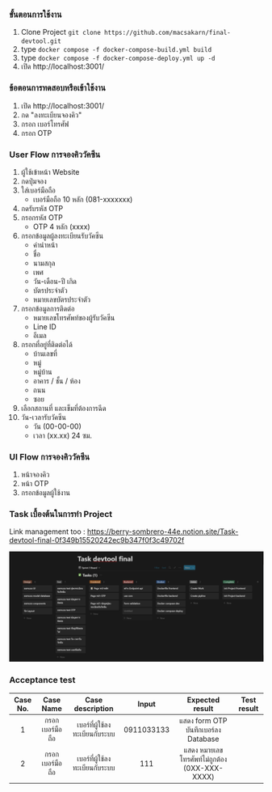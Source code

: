 ### ขั้นตอนการใช้งาน
1. Clone Project ```git clone https://github.com/macsakarn/final-devtool.git```
2. type `docker compose -f docker-compose-build.yml build`
3. type `docker compose -f docker-compose-deploy.yml up -d`
4. เปิด http://localhost:3001/

### ข้อตอนการทดสอบหรือเข้าใช้งาน
1. เปิด http://localhost:3001/
2. กด "ลงทะเบียนจองคิว"
3. กรอก เบอร์โทรศัฟ
4. กรอก OTP
### User Flow การจองคิววัคซีน

1. ผู้ใช้เข้าหน้า Website
2. กดปุ่มจอง
3. ใส่เบอร์มือถือ
    - เบอร์มือถือ 10 หลัก (081-xxxxxxx)
4. กดรับรหัส OTP
5. กรอกรหัส OTP
    - OTP 4 หลัก (xxxx)
6. กรอกข้อมูลผู้ลงทะเบียนรับวัคซีน
    - คำนำหน้า
    - ชื่อ
    - นามสกุล
    - เพศ
    - วัน-เดือน-ปี เกิด
    - บัตรประจำตัว
    - หมายเลขบัตรประจำตัว
7. กรอกข้อมูลการติดต่อ
    - หมายเลขโทรศัพท์ของผู้รับวัคซีน
    - Line ID
    - อีเมล
8. กรอกที่อยู่ที่ติดต่อได้
    - บ้านเลขที่
    - หมู่
    - หมู่บ้าน
    - อาคาร / ชั้น / ห้อง
    - ถนน
    - ซอย
9. เลือกสถานที่ และเข็มที่ต้องการฉีด
10. วัน-เวลารับวัคซีน
    - วัน (00-00-00)
    - เวลา (xx.xx) 24 ซม.

### UI Flow การจองคิววัคซีน
1. หน้าจองคิว
2. หน้า OTP
3. กรอกข้อมูลผู้ใช้งาน

### Task เบื้องต้นในการทำ Project
Link management too : https://berry-sombrero-44e.notion.site/Task-devtool-final-0f349b15520242ec9b347f0f3c49702f

![management too](/assets/management%20too.png)

### Acceptance test

| Case No. | Case Name | Case description | Input | Expected result | Test result |
| :--: | :----: | :-------:  | :---: | :-----: | :--: |
| 1 | กรอกเบอร์มือถือ | เบอร์ที่ผู้ใช้ลงทะเบียนกับระบบ  | 0911033133 | แสดง form OTP บันทึกเบอร์ลง Database |  |
| 2 | กรอกเบอร์มือถือ | เบอร์ที่ผู้ใช้ลงทะเบียนกับระบบ  | 111 | แสดง หมายเลขโทรศัพท์ไม่ถูกต้อง (0XX-XXX-XXXX) |  |
